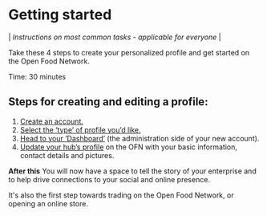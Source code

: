 # Getting started

| _Instructions on most common tasks - applicable for everyone_ |

Take these 4 steps to create your personalized profile and get started on the Open Food Network. 

Time: 30 minutes
## Steps for creating and editing a profile:

1. [Create an account.](/create-an-account.md)
2. [Select the ‘type’ of profile you’d like.](/hub-profile-types.md)
3. [Head to your ‘Dashboard’](/the-dashboard.md)
    \(the administration side of your new account\).
4. [Update your hub’s profile](/your-profile.md)
    on the OFN with your basic information, contact details and pictures.

**After this**
You will now have a space to tell the story of your enterprise and to help drive connections to your social and online presence.

It's also the first step towards trading on the Open Food Network, or opening an online store.

